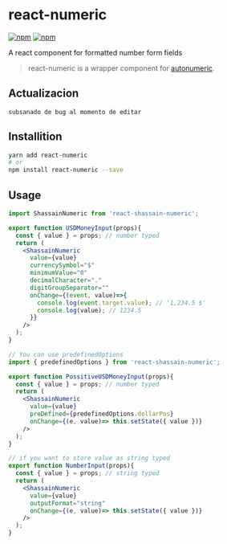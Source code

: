 # react-numeric

[![npm](https://img.shields.io/npm/l/react-numeric.svg?style=flat-square)]()
[![npm](https://img.shields.io/npm/v/react-numeric.svg?style=flat-square)](https://www.npmjs.com/package/react-numeric)


A react component for formatted number form fields
> react-numeric is a wrapper component for [autonumeric](https://github.com/autoNumeric/autoNumeric).
## Actualizacion
    subsanado de bug al momento de editar

## Installition

```sh
yarn add react-numeric
# or
npm install react-numeric --save
```

## Usage

```jsx
import ShassainNumeric from 'react-shassain-numeric';

export function USDMoneyInput(props){
  const { value } = props; // number typed
  return (
    <ShassainNumeric
      value={value}
      currencySymbol="$"
      minimumValue="0"
      decimalCharacter="."
      digitGroupSeparator=""
      onChange={(event, value)=>{
        console.log(event.target.value); // '1,234.5 $'
        console.log(value); // 1234.5
      }}
    />
  );
}

// You can use predefinedOptions
import { predefinedOptions } from 'react-shassain-numeric';

export function PossitiveUSDMoneyInput(props){
  const { value } = props; // number typed
  return (
    <ShassainNumeric
      value={value}
      preDefined={predefinedOptions.dollarPos}
      onChange={(e, value)=> this.setState({ value })}
    />
  );
}

// if you want to store value as string typed
export function NumberInput(props){
  const { value } = props; // string typed
  return (
    <ShassainNumeric
      value={value}
      outputFormat="string"
      onChange={(e, value)=> this.setState({ value })}
    />
  );
}
```

